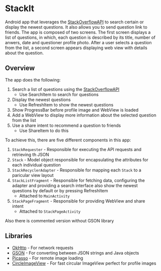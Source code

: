 # StackIt
Android app that leverages the [StackOverflowAPI](url) to search certain or display the newest questions. It also allows you to send question link to friends.
The app is composed of two screens. The first screen displays a list of questions, in which, each question is described by its title, number of anwers, date and questioner
profile photo. After a user selects a question from the list, a second screen appears displaying web view with details about the question.

## Overview
The app does the following:
1. Search a list of questions using the [StackOverflowAPI](url)
    * Use SearchItem to search for questions
2. Display the newest questions
    * Use RefreshItem to show the newest questions
3. Show ProgressBar before profile image and WebView is loaded
4. Add a WebView to display more information about the selected question from the list
5. Use a share intent to recommend a question to friends
    * Use ShareItem to do this

To achieve this, there are five different components in this app:
1. `StackRequester` - Responsible for executing the API requests and retrieving th JSON
2. `Stack` - Model object responsible for encapsulating the attributes for each individual question
3. `StackRecyclerAdapter` - Responsible for mapping each `Stack` to a paricular view layout
4. `StackListFragment` - Responsible for fetching data, configuring the adapter and providing a search interface also show the newest questions by default or by pressing RefreshItem
    * Attached to `MainActivity`
6. `StackPageFragment` - Responsible for providing WebView and share intent
    * Attached to `StackPageActivity`

Also there is commented version without GSON library

## Libraries
* [OkHttp](url) - For network requests
* [GSON](url) - For converting between JSON strings and Java objects
* [Picasso](url) - For remote image loading
* [CircleImageView](url) - For fast circular ImageView perfect for profile images
